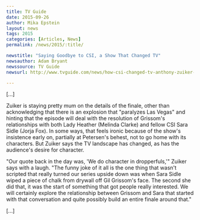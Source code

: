 ```yaml
---
title: TV Guide
date: 2015-09-26
author: Mika Epstein
layout: news
tags: 2015
categories: [Articles, News]
permalink: /news/2015/:title/

newstitle: "Saying Goodbye to CSI, a Show That Changed TV"
newsauthor: Adam Bryant
newssource: TV Guide
newsurl: http://www.tvguide.com/news/how-csi-changed-tv-anthony-zuiker-william-petersen/

---
```


[...]

Zuiker is staying pretty mum on the details of the finale, other than acknowledging that there is an explosion that "paralyzes Las Vegas" and hinting that the episode will deal with the resolution of Grissom's relationships with both Lady Heather (Melinda Clarke) and fellow CSI Sara Sidle (Jorja Fox). In some ways, that feels ironic because of the show's insistence early on, partially at Petersen's behest, not to go home with its characters. But Zuiker says the TV landscape has changed, as has the audience's desire for character. 

"Our quote back in the day was, 'We do character in dropperfuls,'" Zuiker says with a laugh. "The funny joke of it all is the one thing that wasn't scripted that really turned our series upside down was when Sara Sidle wiped a piece of chalk from drywall off Gil Grissom's face. The second she did that, it was the start of something that got people really interested. We will certainly explore the relationship between Grissom and Sara that started with that conversation and quite possibly build an entire finale around that."

[...]